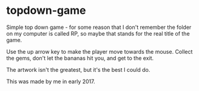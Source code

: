 # topdown-game
Simple top down game - for some reason that I don't remember the folder on my computer is called RP, so maybe that stands for the real title of the game.

Use the up arrow key to make the player move towards the mouse. Collect the gems, don't let the bananas hit you, and get to the exit.

The artwork isn't the greatest, but it's the best I could do.

This was made by me in early 2017.
